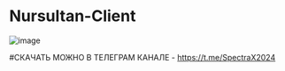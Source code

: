 # Nursultan-Client
![image](https://github.com/user-attachments/assets/228ca161-692c-4dc4-a78b-11d47c64bdec)

#СКАЧАТЬ МОЖНО В ТЕЛЕГРАМ КАНАЛЕ - https://t.me/SpectraX2024
